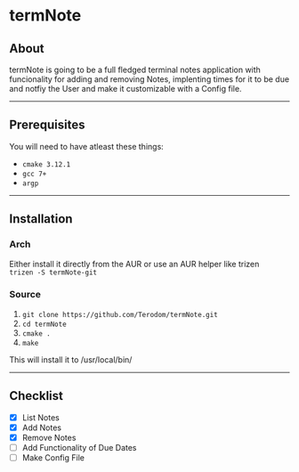 # termNote

## About

termNote is going to be a full fledged terminal notes application with funcionality for adding and removing Notes, implenting times for it to be due and notfiy the User and make it customizable with a Config file.

---

## Prerequisites

You will need to have atleast these things:

- `cmake 3.12.1`
- `gcc 7+`
- `argp`

---

## Installation

### Arch

Either install it directly from the AUR or use an AUR helper like trizen  
`trizen -S termNote-git`

### Source

1. `git clone https://github.com/Terodom/termNote.git`
2. `cd termNote`
3. `cmake .`
4. `make`

This will install it to /usr/local/bin/

---

## Checklist

- [x] List Notes
- [x] Add Notes
- [x] Remove Notes
- [ ] Add Functionality of Due Dates
- [ ] Make Config File
